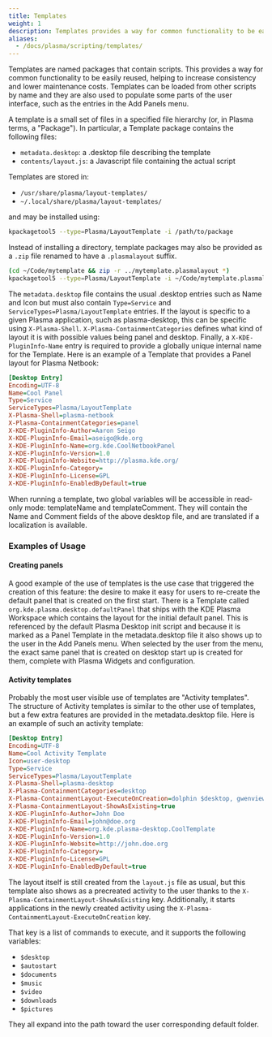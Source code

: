 ```yaml
---
title: Templates
weight: 1
description: Templates provides a way for common functionality to be easily reused.
aliases:
  - /docs/plasma/scripting/templates/
---
```


Templates are named packages that contain scripts. This provides a way
for common functionality to be easily reused, helping to increase
consistency and lower maintenance costs. Templates can be loaded from
other scripts by name and they are also used to populate some parts of
the user interface, such as the entries in the Add Panels menu.

A template is a small set of files in a specified file hierarchy (or, in
Plasma terms, a "Package"). In particular, a Template package contains
the following files:

- `metadata.desktop`: a .desktop file describing the template
- `contents/layout.js`: a Javascript file containing the actual script

Templates are stored in:

- `/usr/share/plasma/layout-templates/`
- `~/.local/share/plasma/layout-templates/`

and may be installed using:

```bash
kpackagetool5 --type=Plasma/LayoutTemplate -i /path/to/package
```

Instead of installing a directory, template packages may also be provided
as a `.zip` file renamed to have a `.plasmalayout` suffix.

```bash
(cd ~/Code/mytemplate && zip -r ../mytemplate.plasmalayout *)
kpackagetool5 --type=Plasma/LayoutTemplate -i ~/Code/mytemplate.plasmalayout
```

The `metadata.desktop` file contains the usual .desktop entries such as
Name and Icon but must also contain `Type=Service` and
`ServiceTypes=Plasma/LayoutTemplate` entries. If the layout is specific to
a given Plasma application, such as plasma-desktop, this can be specific
using `X-Plasma-Shell`. `X-Plasma-ContainmentCategories` defines what kind
of layout it is with possible values being panel and desktop. Finally, a
`X-KDE-PluginInfo-Name` entry is required to provide a globally unique
internal name for the Template. Here is an example of a Template that
provides a Panel layout for Plasma Netbook:


```ini
[Desktop Entry]
Encoding=UTF-8
Name=Cool Panel
Type=Service
ServiceTypes=Plasma/LayoutTemplate
X-Plasma-Shell=plasma-netbook
X-Plasma-ContainmentCategories=panel
X-KDE-PluginInfo-Author=Aaron Seigo
X-KDE-PluginInfo-Email=aseigo@kde.org
X-KDE-PluginInfo-Name=org.kde.CoolNetbookPanel
X-KDE-PluginInfo-Version=1.0
X-KDE-PluginInfo-Website=http://plasma.kde.org/
X-KDE-PluginInfo-Category=
X-KDE-PluginInfo-License=GPL
X-KDE-PluginInfo-EnabledByDefault=true
```

When running a template, two global variables will be accessible in
read-only mode: templateName and templateComment. They will contain the
Name and Comment fields of the above desktop file, and are translated if
a localization is available.

### Examples of Usage

#### Creating panels

A good example of the use of templates is the use case that triggered
the creation of this feature: the desire to make it easy for users to
re-create the default panel that is created on the first start. There is
a Template called `org.kde.plasma.desktop.defaultPanel` that ships with
the KDE Plasma Workspace which contains the layout for the initial
default panel. This is referenced by the default Plasma Desktop init
script and because it is marked as a Panel Template in the
metadata.desktop file it also shows up to the user in the Add Panels
menu. When selected by the user from the menu, the exact same panel that
is created on desktop start up is created for them, complete with Plasma
Widgets and configuration.

<!--

TODO figure out if this feature still exists

#### Automating tasks

Another example of the usefulness of templates is the "Find Widgets"
template. This template provides a function for finding widgets by name.
It appears in the toolbar "Load" and "Use" menus in the Desktop Console
in plasma-desktop, and makes finding widgets as simple as:

```js
const template = loadTemplate('org.kde.plasma-desktop.findWidgets');
template.findWidgets('systemtray');
```

Since just finding the widget is not enough, you can connect a callback
to do additional operations, such as removing the widget :

```js
removeWidget = function(widget, containment) {
 widget.remove();
}

const template = loadTemplate('org.kde.plasma-desktop.findWidgets');
template.findWidgets('systemtray', removeWidget);
```

-->

#### Activity templates

Probably the most user visible use of templates are "Activity
templates". The structure of Activity templates is similar to the other
use of templates, but a few extra features are provided in the
metadata.desktop file. Here is an example of such an activity template:

```ini
[Desktop Entry]
Encoding=UTF-8
Name=Cool Activity Template
Icon=user-desktop
Type=Service
ServiceTypes=Plasma/LayoutTemplate
X-Plasma-Shell=plasma-desktop
X-Plasma-ContainmentCategories=desktop
X-Plasma-ContainmentLayout-ExecuteOnCreation=dolphin $desktop, gwenview $pictures
X-Plasma-ContainmentLayout-ShowAsExisting=true
X-KDE-PluginInfo-Author=John Doe
X-KDE-PluginInfo-Email=john@doe.org
X-KDE-PluginInfo-Name=org.kde.plasma-desktop.CoolTemplate
X-KDE-PluginInfo-Version=1.0
X-KDE-PluginInfo-Website=http://john.doe.org
X-KDE-PluginInfo-Category=
X-KDE-PluginInfo-License=GPL
X-KDE-PluginInfo-EnabledByDefault=true
```

The layout itself is still created from the `layout.js` file as usual, but
this template also shows as a precreated activity to the user thanks to
the `X-Plasma-ContainmentLayout-ShowAsExisting` key. Additionally, it
starts applications in the newly created activity using the
`X-Plasma-ContainmentLayout-ExecuteOnCreation` key.

That key is a list of commands to execute, and it supports the following
variables:

- `$desktop`
- `$autostart`
- `$documents`
- `$music`
- `$video`
- `$downloads`
- `$pictures`

They all expand into the path toward the user corresponding default
folder.

